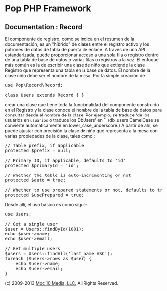 Pop PHP Framework
=================

Documentation : Record
----------------------

El componente de registro, como se indica en el resumen de la documentación, es un "híbrido" de clases entre el registro activo y los patrones de datos de tabla de puerta de enlace. A través de una API estandarizada, puede proporcionar acceso a una sola fila o registro dentro de una tabla de base de datos o varias filas o registros a la vez. El enfoque más común es la de escribir una clase de niño que extiende la clase Registro que representa una tabla en la base de datos. El nombre de la clase niño debe ser el nombre de la mesa. Por la simple creación de

<pre>
use Pop\Record\Record;

class Users extends Record { }
</pre>

crear una clase que tiene toda la funcionalidad del componente construido en el Registro y la clase conoce el nombre de la tabla de base de datos para consultar desde el nombre de la clase. Por ejemplo, se traduce 'de los usuarios en `usuarios` o traduce los DbUsers' en `` (db_users CamelCase se convierte automáticamente en lower_case_underscore.) A partir de ahí, se puede ajustar con precisión la clase de niño que representa a la mesa con varias propiedades de la clase, tales como :

<pre>
// Table prefix, if applicable
protected $prefix = null;

// Primary ID, if applicable, defaults to 'id'
protected $primaryId = 'id';

// Whether the table is auto-incrementing or not
protected $auto = true;

// Whether to use prepared statements or not, defaults to true
protected $usePrepared = true;
</pre>

Desde allí, el uso básico es como sigue:

<pre>
use Users;

// Get a single user
$user = Users::findById(1001);
echo $user->name;
echo $user->email;

// Get multiple users
$users = Users::findAll('last_name ASC');
foreach ($users->rows as $user) {
    echo $user->name;
    echo $user->email;
}
</pre>

(c) 2009-2013 [Moc 10 Media, LLC.](http://www.moc10media.com) All Rights Reserved.

